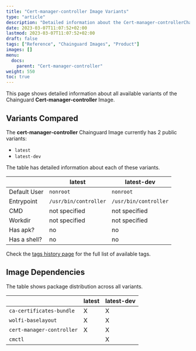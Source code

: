 ```yaml
---
title: "Cert-manager-controller Image Variants"
type: "article"
description: "Detailed information about the Cert-manager-controllerChainguard Image variants"
date: 2023-03-07T11:07:52+02:00
lastmod: 2023-03-07T11:07:52+02:00
draft: false
tags: ["Reference", "Chainguard Images", "Product"]
images: []
menu:
  docs:
    parent: "Cert-manager-controller"
weight: 550
toc: true
---
```


This page shows detailed information about all available variants of the Chainguard **Cert-manager-controller** Image.

## Variants Compared
The **cert-manager-controller** Chainguard Image currently has 2 public variants: 

- `latest`
- `latest-dev`

The table has detailed information about each of these variants.

|              | latest                | latest-dev            |
|--------------|-----------------------|-----------------------|
| Default User | `nonroot`             | `nonroot`             |
| Entrypoint   | `/usr/bin/controller` | `/usr/bin/controller` |
| CMD          | not specified         | not specified         |
| Workdir      | not specified         | not specified         |
| Has apk?     | no                    | no                    |
| Has a shell? | no                    | no                    |

Check the [tags history page](/chainguard/chainguard-images/reference/cert-manager-controller/tags_history/) for the full list of available tags.
## Image Dependencies
The table shows package distribution across all variants.

|                           | latest | latest-dev |
|---------------------------|--------|------------|
| `ca-certificates-bundle`  | X      | X          |
| `wolfi-baselayout`        | X      | X          |
| `cert-manager-controller` | X      | X          |
| `cmctl`                   |        | X          |
